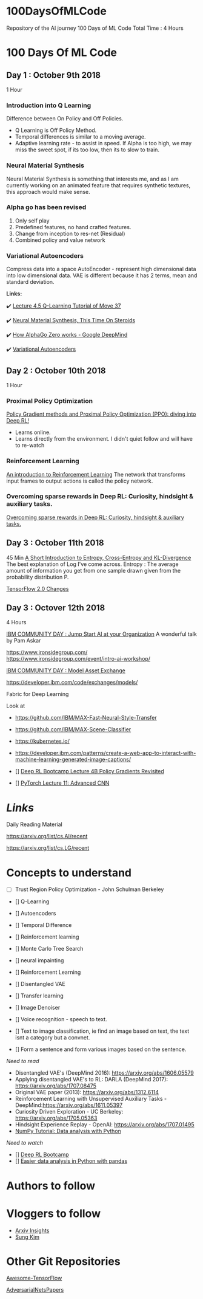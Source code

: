 # 100DaysOfMLCode
Repository of the AI journey 100 Days of ML Code
Total Time : 4 Hours

# 100 Days Of ML Code

## Day 1 : October 9th 2018
1 Hour

### Introduction into Q Learning
Difference between On Policy and Off Policies.

- Q Learning is Off Policy Method.
- Temporal differences is similar to a moving average.
- Adaptive learning rate - to assist in speed. If Alpha is too high, we may miss the sweet spot, if its too low, then its to slow to train.

### Neural Material Synthesis
Neural Material Synthesis is something that interests me, and as I am currently working on an animated feature that requires synthetic textures, this approach would make sense.

### Alpha go has been revised
  1) Only self play
  2) Predefined features, no hand crafted features.
  3) Change from inception to res-net (Residual)
  4) Combined policy and value network

### Variational Autoencoders
Compress data into a space
AutoEncoder - represent high dimensional data into low dimensional data.
VAE is different because it has 2 terms, mean and standard deviation.


**Links:**

:heavy_check_mark: [Lecture 4.5 Q-Learning Tutorial of Move 37](https://www.youtube.com/watch?v=tU6_Fc6bKyQ)

:heavy_check_mark: [Neural Material Synthesis, This Time On Steroids](https://www.youtube.com/watch?v=UkWnExEFADI&feature=em-uploademail)

:heavy_check_mark: [How AlphaGo Zero works - Google DeepMind](https://www.youtube.com/watch?v=MgowR4pq3e8)

:heavy_check_mark: [Variational Autoencoders](https://www.youtube.com/watch?v=9zKuYvjFFS8)


## Day 2 : October 10th 2018
1 Hour

### Proximal Policy Optimization

[Policy Gradient methods and Proximal Policy Optimization (PPO): diving into Deep RL!](https://www.youtube.com/watch?v=5P7I-xPq8u8)
- Learns online.
- Learns directly from the environment.
I didn't quiet follow and will have to re-watch

### Reinforcement Learning
[An introduction to Reinforcement Learning](https://www.youtube.com/watch?v=JgvyzIkgxF0)
The network that transforms input frames to output actions is called the policy network.

### Overcoming sparse rewards in Deep RL: Curiosity, hindsight & auxiliary tasks.
[Overcoming sparse rewards in Deep RL: Curiosity, hindsight & auxiliary tasks.](https://www.youtube.com/watch?v=0Ey02HT_1Ho)


## Day 3 : October 11th 2018
45 Min
[A Short Introduction to Entropy, Cross-Entropy and KL-Divergence](https://www.youtube.com/watch?v=ErfnhcEV1O8)
The best explanation of Log I've come across.
Entropy : The average amount of information you get from one sample drawn given from the probability distribution P.

[TensorFlow 2.0 Changes](https://www.youtube.com/watch?v=WTNH0tcscqo)

## Day 3 : Octover 12th 2018
4 Hours

[IBM COMMUNITY DAY : Jump Start AI at your Organization](https://www.ibmai-platform.bemyapp.com/#/conference/5bbea3d1bfd6260003e21103)
A wonderful talk by Pam Askar

https://www.ironsidegroup.com/
https://www.ironsidegroup.com/event/intro-ai-workshop/

[IBM COMMUNITY DAY : Model Asset Exchange](https://www.ibmai-platform.bemyapp.com/#/conference/5bb53d8db4ae3f00044cb9f2)

https://developer.ibm.com/code/exchanges/models/

Fabric for Deep Learning

Look at
- https://github.com/IBM/MAX-Fast-Neural-Style-Transfer
- https://github.com/IBM/MAX-Scene-Classifier
- https://kubernetes.io/
- https://developer.ibm.com/patterns/create-a-web-app-to-interact-with-machine-learning-generated-image-captions/

- [] [Deep RL Bootcamp Lecture 4B Policy Gradients Revisited](https://www.youtube.com/watch?v=tqrcjHuNdmQ)

- [] [PyTorch Lecture 11: Advanced CNN](https://www.youtube.com/watch?v=hqYfqNAQIjE)




# *Links*

Daily Reading Material

https://arxiv.org/list/cs.AI/recent

https://arxiv.org/list/cs.LG/recent

# Concepts to understand

- [ ] Trust Region Policy Optimization - John Schulman Berkeley
- [] Q-Learning
- [] Autoencoders
- [] Temporal Difference
- [] Reinforcement learning
- [] Monte Carlo Tree Search
- [] neural impainting
- [] Reinforcement Learning
- [] Disentangled VAE
- [] Transfer learning


- [] Image Denoiser
- [] Voice recognition - speech to text.
- [] Text to image classification, ie find an image based on text, the text isnt a category but a convnet.
- [] Form a sentence and form various images based on the sentence.


*Need to read*
- Disentangled VAE's (DeepMind 2016): https://arxiv.org/abs/1606.05579
- Applying disentangled VAE's to RL: DARLA (DeepMind 2017): https://arxiv.org/abs/1707.08475
- Original VAE paper (2013): https://arxiv.org/abs/1312.6114
- Reinforcement Learning with Unsupervised Auxiliary Tasks - DeepMind:https://arxiv.org/abs/1611.05397
- Curiosity Driven Exploration - UC Berkeley: https://arxiv.org/abs/1705.05363
- Hindsight Experience Replay - OpenAI: https://arxiv.org/abs/1707.01495
- [NumPy Tutorial: Data analysis with Python](https://www.dataquest.io/blog/numpy-tutorial-python/)


*Need to watch*
- [] [Deep RL Bootcamp](https://sites.google.com/view/deep-rl-bootcamp/lectures?authuser=0)
- [] [Easier data analysis in Python with pandas](https://www.dataschool.io/easier-data-analysis-with-pandas/)

# Authors to follow

# Vloggers to follow
- [Arxiv Insights](https://www.youtube.com/channel/UCNIkB2IeJ-6AmZv7bQ1oBYg)
- [Sung Kim](https://www.youtube.com/user/hunkims/videos)

# Other Git Repositories

[Awesome-TensorFlow](https://github.com/jtoy/awesome-tensorflow)

[AdversarialNetsPapers](https://github.com/zhangqianhui/AdversarialNetsPapers)
